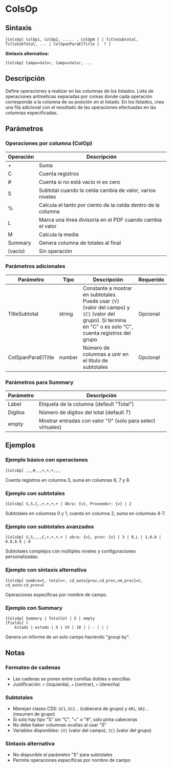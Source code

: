 # ColsOp

## Sintaxis

```
[ColsOp] ColOp1, ColOp2, ..... , ColOpN [ | TitleSubtotal, TitleSubTotal, ... | ColSpanParaElTitle |  ? ]
```

**Sintaxis alternativa:**
```
[ColsOp] Campo=Valor, Campo=Valor, ...
```

## Descripción

Define operaciones a realizar en las columnas de los listados. Lista de operaciones aritméticas separadas por comas donde cada operación corresponde a la columna de su posición en el listado. En los listados, crea una fila adicional con el resultado de las operaciones efectuadas en las columnas especificadas.

## Parámetros

### Operaciones por columna (ColOp)

| Operación | Descripción |
|-----------|-------------|
| + | Suma |
| C | Cuenta registros |
| # | Cuenta si no está vacío ni es cero |
| S | Subtotal cuando la celda cambia de valor, varios niveles |
| % | Calcula el tanto por ciento de la celda dentro de la columna |
| L | Marca una línea divisoria en el PDF cuando cambia el valor |
| M | Calcula la media |
| Summary | Genera columna de totales al final |
| (vacío) | Sin operación |

### Parámetros adicionales

| Parámetro | Tipo | Descripción | Requerido |
|-----------|------|-------------|-----------|
| TitleSubtotal | string | Constante a mostrar en subtotales. Puede usar `{V}` (valor del campo) y `{C}` (valor del grupo). Si termina en "C" o es solo "C", cuenta registros del grupo | Opcional |
| ColSpanParaElTitle | number | Número de columnas a unir en el título de subtotales | Opcional |

### Parámetros para Summary

| Parámetro | Descripción |
|-----------|-------------|
| Label | Etiqueta de la columna (default "Total") |
| Dígitos | Número de dígitos del total (default 7) |
| empty | Mostrar entradas con valor "0" (solo para select virtuales) |

## Ejemplos

### Ejemplo básico con operaciones

```
[ColsOp] ,,,#,,,+,+,+,,,
```

Cuenta registros en columna 3, suma en columnas 6, 7 y 8.

### Ejemplo con subtotales

```
[ColsOp] S,S,C,,+,+,+,+ | Obra: {v}, Proveedor: {v} | 2
```

Subtotales en columnas 0 y 1, cuenta en columna 2, suma en columnas 4-7.

### Ejemplo con subtotales avanzados

```
[ColsOp] S,S,,,,C,+,+,+,+ | obra: {v}, prov: {v} | 3 | R,L | 1,0.8 | 0.8,0.9 | 0
```

Subtotales complejos con múltiples niveles y configuraciones personalizadas.

### Ejemplo con sintaxis alternativa

```
[ColsOp] nombre=C, total=+, cd_auto{prov,cd_prov,nm_prov}=C, cd_auto:cd_prov=C
```

Operaciones específicas por nombre de campo.

### Ejemplo con Summary

```
[ColsOp] Summary | TotalCol | 5 | empty
[Fields] l
    Estado | estado | X | SV | 10 | | - | | |
```

Genera un informe de un solo campo haciendo "group by".

## Notas

### Formateo de cadenas
- Las cadenas se ponen entre comillas dobles o sencillas
- Justificación: `<` (izquierda), `=` (centrar), `>` (derecha)

### Subtotales
- Manejan clases CSS: `GC1`, `GC2`... (cabecera de grupo) y `GR1`, `GR2`... (resumen de grupo)
- Si solo hay tipo "S" sin "C", "+" o "#", solo pinta cabeceras
- No debe haber columnas ocultas al usar "S"
- Variables disponibles: `{V}` (valor del campo), `{C}` (valor del grupo)

### Sintaxis alternativa
- No disponible el parámetro "S" para subtotales
- Permite operaciones específicas por nombre de campo